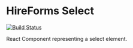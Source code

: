 # HireForms Select

[![Build Status](https://travis-ci.org/Hire-Forms/hire-forms-select.svg?branch=master)](https://travis-ci.org/Hire-Forms/hire-forms-select)

React Component representing a select element.